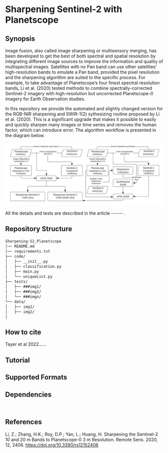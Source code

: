 # Sharpening Sentinel-2 with Planetscope
## Synopsis
Image fusion, also called image sharpening or multisensory merging, has been developed to get the best of both spectral and spatial resolution by integrating different image sources to improve the information and quality of multispectral images. Satellites with no Pan band can use other satellites’ high-resolution bands to emulate a Pan band, provided the pixel resolution and the sharpening algorithm are suited to the specific process. For example, to take advantage of Planetscope’s four finest spectral resolution bands, Li et al. (2020) tested methods to combine spectrally-corrected Sentinel-2 imagery with high-resolution but uncorrected Planetscope-0 imagery for Earth Observation studies. 

In this repository we provide the automated and slightly changed version for the RGB-NIR sharpening and SWIR-1(2) sythesizing routine proposed by Li et al. (2020). This is a significant upgrade that makes it possible to easily and quickly sharpen many images or time series and removes the human factor, which can introduce error. The algorithm workflow is presented in the diagram below.

![diagram](workflow_diagram.jpeg)

All the details and tests are described in the article ------ .

## Repository Structure
```
Sharpening-S2_Planetscope
│── README.md
│── requirements.txt
├── code/
│   ├── __init__.py
│   ├── classification.py
│   ├── main.py
│   └── uniqueList.py
├── tests/
│   ├── ###img1/
│   ├── ###img2/
│   └── ###imgn/
└── data/
│   ├── img1/
│   ├── img2/
│  

```

## How to cite
Tayer et al 2022......

## Tutorial


## Supported Formats


## Dependencies

```


```

## References

Li, Z.; Zhang, H.K.; Roy, D.P.; Yan, L.; Huang, H. Sharpening the Sentinel-2 10 and 20 m Bands to Planetscope-0 3 m Resolution. Remote Sens. 2020, 12, 2406. https://doi.org/10.3390/rs12152406
